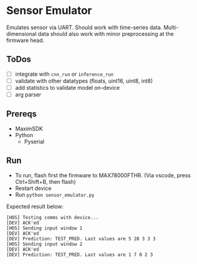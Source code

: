 # Sensor Emulator

Emulates sensor via UART. Should work with time-series data. Multi-dimensional data should also work with minor preprocessing at the firmware head. 

## ToDos
- [ ] integrate with `cnn_run` or `inference_run`
- [ ] validate with other datatypes (floats, uint16, uint8, int8)
- [ ] add statistics to validate model on-device
- [ ] arg parser

## Prereqs
- MaximSDK
- Python 
    - Pyserial

## Run
- To run, flash first the firmware to MAX78000FTHR. (Via vscode, press Ctrl+Shift+B, then flash)
- Restart device
- Run `python sensor_emulator.py`

Expected result below:
```
[HOS] Testing comms with device...
[DEV] ACK'ed
[HOS] Sending input window 1
[DEV] ACK'ed
[DEV] Prediction: TEST_PRED. Last values are 5 28 3 3 3
[HOS] Sending input window 2
[DEV] ACK'ed
[DEV] Prediction: TEST_PRED. Last values are 1 7 0 2 3
```
